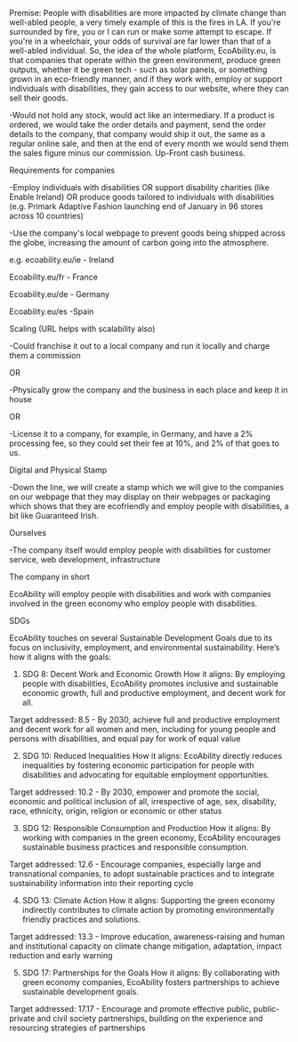 Premise: People with disabilities are more impacted by climate change than well-abled people, a very timely example of this is the fires in LA. If you're surrounded by fire, you or I can run or make some attempt to escape. If you're in a wheelchair, your odds of survival are far lower than that of a well-abled individual. So, the idea of the whole platform, EcoAbility.eu, is that companies that operate within the green environment, produce green outputs, whether it be green tech - such as solar panels, or something grown in an eco-friendly manner, and if they work with, employ or support individuals with disabilities, they gain access to our website, where they can sell their goods.

-Would not hold any stock, would act like an intermediary. If a product is ordered, we would take the order details and payment, send the order details to the company, that company would ship it out, the same as a regular online sale, and then at the end of every month we would send them the sales figure minus our commission. Up-Front cash business.

Requirements for companies

-Employ individuals with disabilities OR support disability charities (like Enable Ireland) OR produce goods tailored to individuals with disabilities (e.g. Primark Adaptive Fashion launching end of January in 96 stores across 10 countries)

-Use the company's local webpage to prevent goods being shipped across the globe, increasing the amount of carbon going into the atmosphere.

e.g. ecoability.eu/ie - Ireland

Ecoability.eu/fr - France

Ecoability.eu/de - Germany

Ecoability.eu/es -Spain

Scaling (URL helps with scalability also)

-Could franchise it out to a local company and run it locally and charge them a commission

OR

-Physically grow the company and the business in each place and keep it in house

OR

-License it to a company, for example, in Germany, and have a 2% processing fee, so they could set their fee at 10%, and 2% of that goes to us.

Digital and Physical Stamp

-Down the line, we will create a stamp which we will give to the companies on our webpage that they may display on their webpages or packaging which shows that they are ecofriendly and employ people with disabilities, a bit like Guaranteed Irish.

Ourselves

-The company itself would employ people with disabilities for customer service, web development, infrastructure

The company in short

EcoAbility will employ people with disabilities and work with companies involved in the green economy who employ people with disabilities.

SDGs

EcoAbility touches on several Sustainable Development Goals due to its focus on inclusivity, employment, and environmental sustainability. Here’s how it aligns with the goals:

1. SDG 8: Decent Work and Economic Growth
How it aligns: By employing people with disabilities, EcoAbility promotes inclusive and sustainable economic growth, full and productive employment, and decent work for all.

Target addressed: 8.5 - By 2030, achieve full and productive employment and decent work for all women and men, including for young people and persons with disabilities, and equal pay for work of equal value

2. SDG 10: Reduced Inequalities
How it aligns: EcoAbility directly reduces inequalities by fostering economic participation for people with disabilities and advocating for equitable employment opportunities.

Target addressed: 10.2 - By 2030, empower and promote the social, economic and political inclusion of all, irrespective of age, sex, disability, race, ethnicity, origin, religion or economic or other status

3. SDG 12: Responsible Consumption and Production
How it aligns: By working with companies in the green economy, EcoAbility encourages sustainable business practices and responsible consumption.

Target addressed: 12.6 - Encourage companies, especially large and transnational companies, to adopt sustainable practices and to integrate sustainability information into their reporting cycle

4. SDG 13: Climate Action
How it aligns: Supporting the green economy indirectly contributes to climate action by promoting environmentally friendly practices and solutions.

Target addressed: 13.3 - Improve education, awareness-raising and human and institutional capacity on climate change mitigation, adaptation, impact reduction and early warning

5. SDG 17: Partnerships for the Goals
How it aligns: By collaborating with green economy companies, EcoAbility fosters partnerships to achieve sustainable development goals.

Target addressed: 17.17 - Encourage and promote effective public, public-private and civil society partnerships, building on the experience and resourcing strategies of partnerships 
